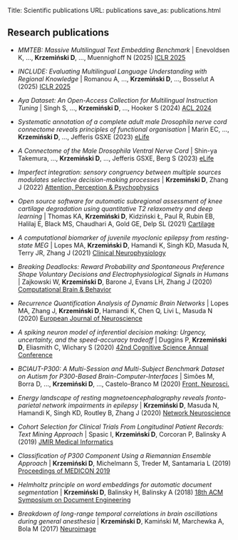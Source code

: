 Title: Scientific publications
URL: publications
save_as: publications.html

## <i class="fas fa-atom"></i> Research publications

- *MMTEB: Massive Multilingual Text Embedding Benchmark* | Enevoldsen K, ..., **Krzemiński D**, ..., Muennighoff N (2025) <a href="https://openreview.net/forum?id=zl3pfz4VCV" target="_blank">ICLR 2025</a>

- *INCLUDE: Evaluating Multilingual Language Understanding with Regional Knowledge* | Romanou A, ..., **Krzemiński D**, ..., Bosselut A (2025) <a href="https://arxiv.org/abs/2411.19799" target="_blank">ICLR 2025</a>

- *Aya Dataset: An Open-Access Collection for Multilingual Instruction Tuning* | Singh S, ..., **Krzemiński D**, ..., Hooker S (2024) <a href="https://arxiv.org/abs/2402.06619" target="_blank">ACL 2024</a>

- *Systematic annotation of a complete adult male Drosophila nerve cord connectome reveals principles of functional organisation* | Marin EC, ..., **Krzemiński D**, ..., Jefferis GSXE (2023) <a href="https://elifesciences.org/reviewed-preprints/97766" target="_blank">eLife</a>

- *A Connectome of the Male Drosophila Ventral Nerve Cord* | Shin-ya Takemura, ..., **Krzemiński D**, ..., Jefferis GSXE, Berg S (2023) <a href="https://elifesciences.org/reviewed-preprints/97769" target="_blank">eLife</a>

- *Imperfect integration: sensory congruency between multiple sources modulates selective decision-making processes* | **Krzemiński D**, Zhang J (2022) <a href="http://dx.doi.org/10.3758/s13414-021-02434-7" target="_blank">Attention, Perception & Psychophysics</a>

- *Open source software for automatic subregional assessment of knee cartilage degradation using quantitative T2 relaxometry and deep learning* | Thomas KA, **Krzemiński D**, Kidziński Ł, Paul R, Rubin EB, Halilaj E, Black MS, Chaudhari A, Gold GE, Delp SL (2021) <a href="https://journals.sagepub.com/doi/10.1177/19476035211042406" target="_blank">Cartilage</a>

- *A computational biomarker of juvenile myoclonic epilepsy from resting-state MEG* | Lopes MA, **Krzemiński D**, Hamandi K, Singh KD, Masuda N, Terry JR, Zhang J (2021) <a href="https://doi.org/10.1101/2020.05.18.20102681" target="_blank">Clinical Neurophysiology</a>

- *Breaking Deadlocks: Reward Probability and Spontaneous Preference Shape Voluntary Decisions and Electrophysiological Signals in Humans* | 
Zajkowski W, **Krzemiński D**, Barone J, Evans LH, Zhang J (2020) 
<a href="https://link.springer.com/article/10.1007/s42113-020-00096-6" target="_blank">Computational Brain & Behavior</a>

- *Recurrence Quantification Analysis of Dynamic Brain Networks* | 
Lopes MA, Zhang J, **Krzemiński D**, Hamandi K, Chen Q, Livi L, Masuda N (2020) 
<a href="https://onlinelibrary.wiley.com/doi/full/10.1111/ejn.14960" target="_blank">European Journal of Neuroscience</a>

- *A spiking neuron model of inferential decision making: Urgency, uncertainty, and the speed-accuracy tradeoff* | Duggins P, **Krzemiński D**, Eliasmith C, Wichary S (2020) <a href="http://compneuro.uwaterloo.ca/files/publications/duggins.2020.pdf" target="_blank">42nd Cognitive Science Annual Conference</a> 

- *BCIAUT-P300: A Multi-Session and Multi-Subject Benchmark Dataset on Autism for P300-Based Brain-Computer-Interfaces* | Simões M, Borra D, ..., **Krzemiński D**,  ..., Castelo-Branco M (2020) 
<a href="https://www.frontiersin.org/articles/10.3389/fnins.2020.568104/full" target="_blank">Front. Neurosci.</a>

- *Energy landscape of resting magnetoencephalography reveals fronto-parietal network impairments in epilepsy* | 
**Krzemiński D**, Masuda N, Hamandi K, Singh KD, Routley B, Zhang J (2020) 
<a href="https://www.mitpressjournals.org/doi/abs/10.1162/netn_a_00125" target="_blank">Network Neuroscience</a>

- *Cohort Selection for Clinical Trials From Longitudinal Patient Records: Text Mining Approach* | 
Spasic I, **Krzemiński D**, Corcoran P, Balinsky A (2019) 
<a href="https://medinform.jmir.org/2019/4/e15980/" target="_blank">JMIR Medical Informatics</a>

- *Classification of P300 Component Using a Riemannian Ensemble Approach* | 
**Krzemiński D**, Michelmann S, Treder M, Santamaria L (2019) 
<a href="https://link.springer.com/chapter/10.1007/978-3-030-31635-8_229" target="_blank">Proceedings of MEDICON 2019</a>

- *Helmholtz principle on word embeddings for automatic document segmentation* | 
**Krzemiński D**, Balinsky H, Balinsky A (2018) 
<a href="https://dl.acm.org/doi/abs/10.1145/3209280.3229103" target="_blank">18th ACM Symposium on Document Engineering</a>

- *Breakdown of long-range temporal correlations in brain oscillations during general anesthesia* | **Krzemiński D**, Kamiński M, Marchewka A, Bola M (2017) 
<a href="https://www.sciencedirect.com/science/article/pii/S1053811917306158" target="_blank">Neuroimage</a>
